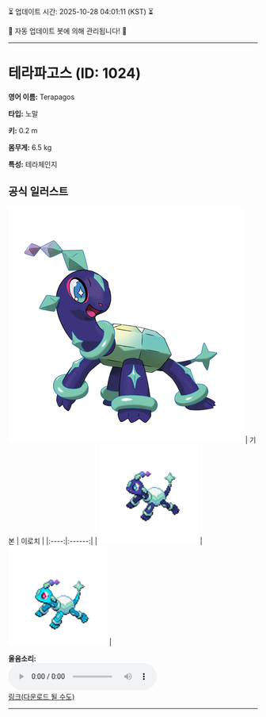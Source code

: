 
⏳ 업데이트 시간: 2025-10-28 04:01:11 (KST) ⏳

🤖 자동 업데이트 봇에 의해 관리됩니다! 🤖

---

# 테라파고스 (ID: 1024)
**영어 이름:** Terapagos

**타입:** 노말

**키:** 0.2 m

**몸무게:** 6.5 kg

**특성:** 테라체인지

## 공식 일러스트
![](https://raw.githubusercontent.com/PokeAPI/sprites/master/sprites/pokemon/other/official-artwork/1024.png)
| 기본 | 이로치 |
|:----:|:------:|
| <img src="https://raw.githubusercontent.com/PokeAPI/sprites/master/sprites/pokemon/1024.png" width="200"> | <img src="https://raw.githubusercontent.com/PokeAPI/sprites/master/sprites/pokemon/shiny/1024.png" width="200"> |

**울음소리:**<br><audio controls src="https://raw.githubusercontent.com/PokeAPI/cries/main/cries/pokemon/latest/1024.ogg"></audio><br> [링크(다운로드 될 수도)](https://raw.githubusercontent.com/PokeAPI/cries/main/cries/pokemon/latest/1024.ogg)


---
